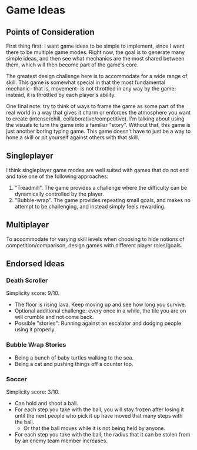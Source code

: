 
# Game Ideas

## Points of Consideration

First thing first: I want game ideas to be simple to implement, since I want there to be multiple game modes. Right now, the goal is to generate many simple ideas, and then see what mechanics are the most shared between them, which will then become part of the game's core.

The greatest design challenge here is to accommodate for a wide range of skill. This game is somewhat special in that the most fundamental mechanic- that is, movement- is not throttled in any way by the game; instead, it is throttled by each player's ability.

One final note: try to think of ways to frame the game as some part of the real world in a way that gives it charm or enforces the atmosphere you want to create (intense/chill, collaborative/competitive). I'm talking about using the visuals to turn the game into a familiar "story". Without that, this game is just another boring typing game. This game doesn't have to just be a way to hone a skill or pit yourself against others with that skill.

## Singleplayer

I think singleplayer game modes are well suited with games that do not end and take one of the following approaches:

1. "Treadmill". The game provides a challenge where the difficulty can be dynamically controlled by the player.
1. "Bubble-wrap". The game provides repeating small goals, and makes no attempt to be challenging, and instead simply feels rewarding.

## Multiplayer

To accommodate for varying skill levels when choosing to hide notions of competition/comparison, design games with different player roles/goals.

## Endorsed Ideas

### Death Scroller

Simplicity score: 9/10.

- The floor is rising lava. Keep moving up and see how long you survive.
- Optional additional challenge: every once in a while, the tile you are on will crumble and not come back.
- Possible "stories": Running against an escalator and dodging people using it properly.

### Bubble Wrap Stories

- Being a bunch of baby turtles walking to the sea.
- Being a cat and pushing things off a counter top.

### Soccer

Simplicity score: 3/10.

- Can hold and shoot a ball.
- For each step you take with the ball, you will stay frozen after losing it until the next people who pick it up have moved that many steps with the ball.
  - Or that the ball moves while it is not being held by anyone.
- For each step you take with the ball, the radius that it can be stolen from by an enemy team member increases.
